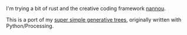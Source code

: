 I'm trying a bit of rust and the creative coding framework [nannou](https://nannou.cc/). 

This is a port of my [super simple generative trees](https://janreitz.com/projects/growing_trees/growing_trees.html), originally written with Python/Processing.